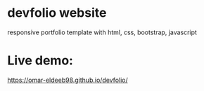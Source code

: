 # devfolio website 
responsive portfolio template with html, css, bootstrap, javascript

# Live demo:
https://omar-eldeeb98.github.io/devfolio/
